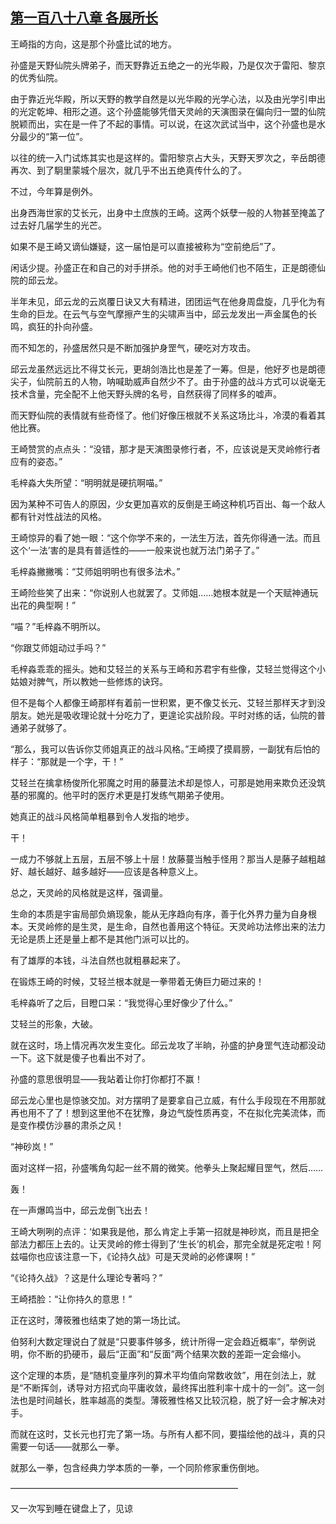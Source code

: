 ## [第一百八十八章 各展所长](https://www.xxbiquge.com/11_11207/8757802.html)


  王崎指的方向，这是那个孙盛比试的地方。

  孙盛是天野仙院头牌弟子，而天野靠近五绝之一的光华殿，乃是仅次于雷阳、黎京的优秀仙院。

  由于靠近光华殿，所以天野的教学自然是以光华殿的光学心法，以及由光学引申出的光定乾坤、相形之道。这个孙盛能够凭借天灵岭的天演图录在偏向归一盟的仙院脱颖而出，实在是一件了不起的事情。可以说，在这次武试当中，这个孙盛也是水分最少的“第一位”。

  以往的统一入门试炼其实也是这样的。雷阳黎京占大头，天野天罗次之，辛岳朗德再次、到了駉里蒙城个层次，就几乎不出五绝真传什么的了。

  不过，今年算是例外。

  出身西海世家的艾长元，出身中土庶族的王崎。这两个妖孽一般的人物甚至掩盖了过去好几届学生的光芒。

  如果不是王崎又谪仙嫌疑，这一届怕是可以直接被称为“空前绝后”了。

  闲话少提。孙盛正在和自己的对手拼杀。他的对手王崎他们也不陌生，正是朗德仙院的邱云龙。

  半年未见，邱云龙的云岚覆日诀又大有精进，团团运气在他身周盘旋，几乎化为有生命的巨龙。在云气与空气摩擦产生的尖啸声当中，邱云龙发出一声金属色的长鸣，疯狂的扑向孙盛。

  而不知怎的，孙盛居然只是不断加强护身罡气，硬吃对方攻击。

  邱云龙虽然远远比不得艾长元，更胡剑浩比也是差了一筹。但是，他好歹也是朗德尖子，仙院前五的人物，呐喊助威声自然少不了。由于孙盛的战斗方式可以说毫无技术含量，完全配不上他天野头牌的名号，自然获得了同样多的嘘声。

  而天野仙院的表情就有些奇怪了。他们好像压根就不关系这场比斗，冷漠的看着其他比赛。

  王崎赞赏的点点头：“没错，那才是天演图录修行者，不，应该说是天灵岭修行者应有的姿态。”

  毛梓淼大失所望：“明明就是硬抗啊喵。”

  因为某种不可告人的原因，少女更加喜欢的反倒是王崎这种机巧百出、每一个敌人都有针对性战法的风格。

  王崎惊异的看了她一眼：“这个你学不来的，一法生万法，首先你得通一法。而且这个‘一法’害的是具有普适性的——一般来说也就万法门弟子了。”

  毛梓淼撇撇嘴：“艾师姐明明也有很多法术。”

  王崎险些笑了出来：“你说别人也就罢了。艾师姐……她根本就是一个天赋神通玩出花的典型啊！”

  “喵？”毛梓淼不明所以。

  “你跟艾师姐动过手吗？”

  毛梓淼乖乖的摇头。她和艾轻兰的关系与王崎和苏君宇有些像，艾轻兰觉得这个小姑娘对脾气，所以教她一些修炼的诀窍。

  但不是每个人都像王崎那样有着前一世积累，更不像艾长元、艾轻兰那样天才到没朋友。她光是吸收理论就十分吃力了，更遑论实战阶段。平时对练的话，仙院的普通弟子就够了。

  “那么，我可以告诉你艾师姐真正的战斗风格。”王崎摸了摸肩膀，一副犹有后怕的样子：“那就是一个字，干！”

  艾轻兰在擒拿杨俊所化邪魔之时用的藤蔓法术却是惊人，可那是她用来欺负还没筑基的邪魔的。他平时的医疗术更是打发练气期弟子使用。

  她真正的战斗风格简单粗暴到令人发指的地步。

  干！

  一成力不够就上五层，五层不够上十层！放藤蔓当触手怪用？那当人是藤子越粗越好、越长越好、越多越好——应该是各种意义上。

  总之，天灵岭的风格就是这样，强调量。

  生命的本质是宇宙局部负熵现象，能从无序趋向有序，善于化外界力量为自身根本。天灵岭修的是生灵，是生命，自然也善用这个特征。天灵岭功法修出来的法力无论是质上还是量上都不是其他门派可以比的。

  有了雄厚的本钱，斗法自然也就粗暴起来了。

  在锻炼王崎的时候，艾轻兰根本就是一拳带着无俦巨力砸过来的！

  毛梓淼听了之后，目瞪口呆：“我觉得心里好像少了什么。”

  艾轻兰的形象，大破。

  就在这时，场上情况再次发生变化。邱云龙攻了半晌，孙盛的护身罡气连动都没动一下。这下就是傻子也看出不对了。

  孙盛的意思很明显——我站着让你打你都打不赢！

  邱云龙心里也是惊骇交加。对方摆明了是要拿自己立威，有什么手段现在不用那就再也用不了了！想到这里他不在犹豫，身边气旋性质再变，不在拟化完美流体，而是变作模仿沙暴的肃杀之风！

  “神砂岚！”

  面对这样一招，孙盛嘴角勾起一丝不屑的微笑。他拳头上聚起耀目罡气，然后……

  轰！

  在一声爆鸣当中，邱云龙倒飞出去！

  王崎大咧咧的点评：‘如果我是他，那么肯定上手第一招就是神砂岚，而且是把全部法力都压上去的。让天灵岭的修士得到了‘生长’的机会，那完全就是死定啦！阿兹喵你也应该注意一下，《论持久战》可是天灵岭的必修课啊！”

  “《论持久战》？这是什么理论专著吗？”

  王崎捂脸：“让你持久的意思！”

  正在这时，薄筱雅也结束了她的第一场比试。

  伯努利大数定理说白了就是“只要事件够多，统计所得一定会趋近概率”，举例说明，你不断的扔硬币，最后“正面”和“反面”两个结果次数的差距一定会缩小。

  这个定理的本质，是“随机变量序列的算术平均值向常数收敛”，用在剑法上，就是“不断挥剑，诱导对方招式向平庸收敛，最终挥出胜利率十成十的一剑”。这一剑法也是时间越长，胜率越高的类型。薄筱雅性格又比较沉稳，脱了好一会才解决对手。

  而就在这时，艾长元也打完了第一场。与所有人都不同，要描绘他的战斗，真的只需要一句话——就那么一拳。

  就那么一拳，包含经典力学本质的一拳，一个同阶修家重伤倒地。

  ——————————————————————————

  又一次写到睡在键盘上了，见谅
